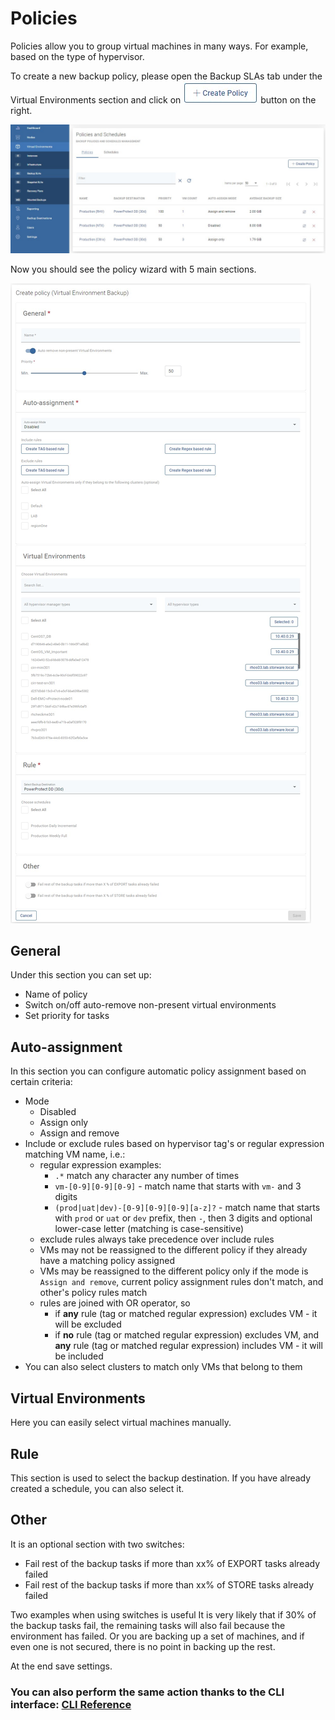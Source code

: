 # Policies

Policies allow you to group virtual machines in many ways. For example, based on the type of hypervisor.

To create a new backup policy, please open the Backup SLAs tab under the Virtual Environments section and click on ![](../../../.gitbook/assets/create-policy.jpg) button on the right.

![](../../../.gitbook/assets/backup-sla-policies.jpg)

Now you should see the policy wizard with 5 main sections.

![](../../../.gitbook/assets/backup-sla-policies-create.jpg)

## General

Under this section you can set up:

* Name of policy
* Switch on/off auto-remove non-present virtual environments
* Set priority for tasks

## Auto-assignment

In this section you can configure automatic policy assignment based on certain criteria:

* Mode
  * Disabled
  * Assign only
  * Assign and remove
* Include or exclude rules based on hypervisor tag's or regular expression matching VM name, i.e.:
  * regular expression examples:
    * `.*` match any character any number of times
    * `vm-[0-9][0-9][0-9]` - match name that starts with `vm-` and 3 digits
    * `(prod|uat|dev)-[0-9][0-9][0-9][a-z]?` - match name that starts with `prod` or `uat` or `dev` prefix, then `-`, then 3 digits and optional lower-case letter \(matching is case-sensitive\)
  * exclude rules always take precedence over include rules
  * VMs may not be reassigned to the different policy if they already have a matching policy assigned
  * VMs may be reassigned to the different policy only if the mode is `Assign and remove`, current policy assignment rules don't match, and other's policy rules match
  * rules are joined with OR operator, so 
    * if **any** rule \(tag or matched regular expression\) excludes VM - it will be excluded
    * if **no** rule \(tag or matched regular expression\) excludes VM, and **any** rule \(tag or matched regular expression\) includes VM - it will be included
* You can also select clusters to match only VMs that belong to them

## Virtual Environments

Here you can easily select virtual machines manually.

## Rule

This section is used to select the backup destination. If you have already created a schedule, you can also select it.

## Other

It is an optional section with two switches:

* Fail rest of the backup tasks if more than xx% of EXPORT tasks already failed
* Fail rest of the backup tasks if more than xx% of STORE tasks already failed

Two examples when using switches is useful It is very likely that if 30% of the backup tasks fail, the remaining tasks will also fail because the environment has failed. Or you are backing up a set of machines, and if even one is not secured, there is no point in backing up the rest.

At the end save settings.

### You can also perform the same action thanks to the CLI interface: [CLI Reference](policies.md)

